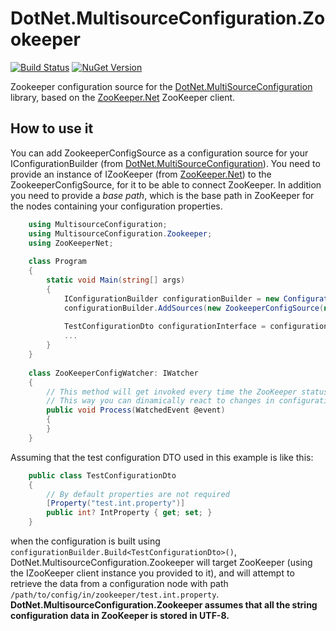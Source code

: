 # DotNet.MultisourceConfiguration.Zookeeper
[![Build Status](https://travis-ci.org/rubms/DotNet.MultiSourceConfiguration.Zookeeper.svg?branch=master)](https://travis-ci.org/rubms/DotNet.MultiSourceConfiguration.Zookeeper)
[![NuGet Version](https://img.shields.io/nuget/v/DotNet.MultiSourceConfiguration.Zookeeper.svg?style=flat)](https://www.nuget.org/packages/DotNet.MultiSourceConfiguration.Zookeeper)

Zookeeper configuration source for the [DotNet.MultiSourceConfiguration](https://www.nuget.org/packages/DotNet.MultiSourceConfiguration) library, based on the [ZooKeeper.Net](https://www.nuget.org/packages/ZooKeeper.Net/) ZooKeeper client.

## How to use it
You can add ZookeeperConfigSource as a configuration source for your IConfigurationBuilder (from [DotNet.MultiSourceConfiguration](https://www.nuget.org/packages/DotNet.MultiSourceConfiguration)). You need to provide an instance of IZooKeeper (from [ZooKeeper.Net](https://www.nuget.org/packages/ZooKeeper.Net/)) to the ZookeeperConfigSource, for it to be able to connect ZooKeeper. In addition you need to provide a _base path_, which is the base path in ZooKeeper for the nodes containing your configuration properties.
```C#
	using MultisourceConfiguration;
	using MultisourceConfiguration.Zookeeper;
	using ZooKeeperNet;
	
    class Program
    {
        static void Main(string[] args)
        {
            IConfigurationBuilder configurationBuilder = new ConfigurationBuilder();
            configurationBuilder.AddSources(new ZookeeperConfigSource(new ZooKeeperConfigWatcher(), "/path/to/config/in/zookeeper"));
            
		    TestConfigurationDto configurationInterface = configurationBuilder.Build<TestConfigurationDto>();
            ...
        }
    }
    
    class ZooKeeperConfigWatcher: IWatcher 
    {
        // This method will get invoked every time the ZooKeeper status or configuration values change.
        // This way you can dinamically react to changes in configuration.
        public void Process(WatchedEvent @event) 
        {
        }
    }
```

Assuming that the test configuration DTO used in this example is like this:
```C#
    public class TestConfigurationDto
    {
        // By default properties are not required
        [Property("test.int.property")]
        public int? IntProperty { get; set; }
    }
```
when the configuration is built using `configurationBuilder.Build<TestConfigurationDto>()`, DotNet.MultisourceConfiguration.Zookeeper will target ZooKeeper (using the IZooKeeper client instance you provided to it), and will attempt to retrieve the data from a configuration node with path `/path/to/config/in/zookeeper/test.int.property`. **DotNet.MultisourceConfiguration.Zookeeper assumes that all the string configuration data in ZooKeeper is stored in UTF-8.**